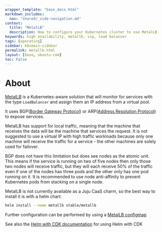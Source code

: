 ```yaml
---
wrapper_template: "base_docs.html"
markdown_includes:
  nav: "shared/_side-navigation.md"
context:
  title: "MetalLB"
  description: How to configure your Kubernetes cluster to use MetalLB.
keywords: high availability, metallb, vip, load balancer
tags: [operating]
sidebar: k8smain-sidebar
permalink: metallb.html
layout: [base, ubuntu-com]
toc: False
---
```

# About

[MetalLB][metallb] is a Kubernetes-aware solution that will monitor for services with
the type `LoadBalancer` and assign them an IP address from a virtual pool. 

It uses BGP([Border Gateway Protocol][bgp]) or ARP([Address Resolution Protocol][arp])
to expose services. 

MetalLB has support for local traffic, meaning that the machine that receives the
data will be the machine that services the request. It is not suggested to use a
virtual IP with high traffic workloads because only one machine will receive the
traffic for a service - the other machines are solely used for failover. 

BGP does not have this limitation but does see nodes as the atomic unit. This means
if the service is running on two of five nodes then only those two nodes will receive
traffic, but they will each receive 50% of the traffic even if one of the nodes has
three pods and the other only has one pod running on it. It is recommended to use node
anti-affinity to prevent Kubernetes pods from stacking on a single node. 

MetalLB is not currently available as a Juju CaaS charm, so the best way to install
it is with a helm chart:

```bash
helm install --name metallb stable/metallb
```
Further configuration can be performed by using a [MetalLB configmap][configmap]

See also the [Helm with CDK documentation][helm] for using Helm with CDK

<!-- LINKS -->

[metallb]: https://metallb.universe.tf
[arp]: https://tools.ietf.org/html/rfc826
[bgp]: https://tools.ietf.org/html/rfc1105
[helm]: /kubernetes/docs/helm
[configmap]: https://metallb.universe.tf/configuration/
